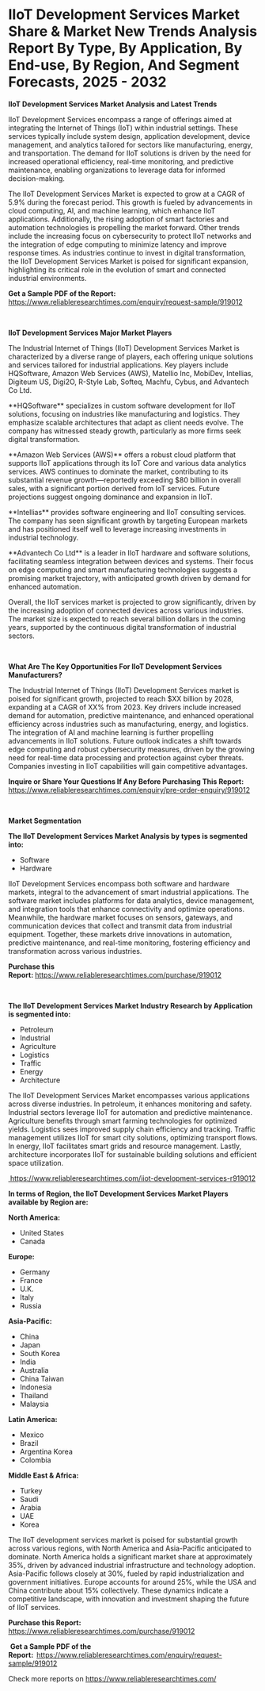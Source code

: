 <p><h1>IIoT Development Services Market Share & Market New Trends Analysis Report By Type, By Application, By End-use, By Region, And Segment Forecasts, 2025 - 2032</h1></p><p><strong>IIoT Development Services Market Analysis and Latest Trends</strong></p>
<p><p>IIoT Development Services encompass a range of offerings aimed at integrating the Internet of Things (IoT) within industrial settings. These services typically include system design, application development, device management, and analytics tailored for sectors like manufacturing, energy, and transportation. The demand for IIoT solutions is driven by the need for increased operational efficiency, real-time monitoring, and predictive maintenance, enabling organizations to leverage data for informed decision-making.</p><p>The IIoT Development Services Market is expected to grow at a CAGR of 5.9% during the forecast period. This growth is fueled by advancements in cloud computing, AI, and machine learning, which enhance IIoT applications. Additionally, the rising adoption of smart factories and automation technologies is propelling the market forward. Other trends include the increasing focus on cybersecurity to protect IIoT networks and the integration of edge computing to minimize latency and improve response times. As industries continue to invest in digital transformation, the IIoT Development Services Market is poised for significant expansion, highlighting its critical role in the evolution of smart and connected industrial environments.</p></p>
<p><strong>Get a Sample PDF of the Report:&nbsp;</strong> <a href="https://www.reliableresearchtimes.com/enquiry/request-sample/919012?utm_campaign=3211&utm_medium=2&utm_source=Github&utm_content=ia&utm_term=07032025&utm_id=iiot-development-services">https://www.reliableresearchtimes.com/enquiry/request-sample/919012</a></p>
<p>&nbsp;</p>
<p><strong>IIoT Development Services Major Market Players</strong></p>
<p><p>The Industrial Internet of Things (IIoT) Development Services Market is characterized by a diverse range of players, each offering unique solutions and services tailored for industrial applications. Key players include HQSoftware, Amazon Web Services (AWS), Matellio Inc, MobiDev, Intellias, Digiteum US, Digi2O, R-Style Lab, Softeq, Machfu, Cybus, and Advantech Co Ltd.</p><p>**HQSoftware** specializes in custom software development for IIoT solutions, focusing on industries like manufacturing and logistics. They emphasize scalable architectures that adapt as client needs evolve. The company has witnessed steady growth, particularly as more firms seek digital transformation.</p><p>**Amazon Web Services (AWS)** offers a robust cloud platform that supports IIoT applications through its IoT Core and various data analytics services. AWS continues to dominate the market, contributing to its substantial revenue growth—reportedly exceeding $80 billion in overall sales, with a significant portion derived from IoT services. Future projections suggest ongoing dominance and expansion in IIoT.</p><p>**Intellias** provides software engineering and IIoT consulting services. The company has seen significant growth by targeting European markets and has positioned itself well to leverage increasing investments in industrial technology.</p><p>**Advantech Co Ltd** is a leader in IIoT hardware and software solutions, facilitating seamless integration between devices and systems. Their focus on edge computing and smart manufacturing technologies suggests a promising market trajectory, with anticipated growth driven by demand for enhanced automation.</p><p>Overall, the IIoT services market is projected to grow significantly, driven by the increasing adoption of connected devices across various industries. The market size is expected to reach several billion dollars in the coming years, supported by the continuous digital transformation of industrial sectors.</p></p>
<p>&nbsp;</p>
<p><strong>What Are The Key Opportunities For IIoT Development Services Manufacturers?</strong></p>
<p><p>The Industrial Internet of Things (IIoT) Development Services market is poised for significant growth, projected to reach $XX billion by 2028, expanding at a CAGR of XX% from 2023. Key drivers include increased demand for automation, predictive maintenance, and enhanced operational efficiency across industries such as manufacturing, energy, and logistics. The integration of AI and machine learning is further propelling advancements in IIoT solutions. Future outlook indicates a shift towards edge computing and robust cybersecurity measures, driven by the growing need for real-time data processing and protection against cyber threats. Companies investing in IIoT capabilities will gain competitive advantages.</p></p>
<p><strong>Inquire or Share Your Questions If Any Before Purchasing This Report:</strong> <a href="https://www.reliableresearchtimes.com/enquiry/pre-order-enquiry/919012?utm_campaign=3211&utm_medium=2&utm_source=Github&utm_content=ia&utm_term=07032025&utm_id=iiot-development-services">https://www.reliableresearchtimes.com/enquiry/pre-order-enquiry/919012</a></p>
<p>&nbsp;</p>
<p><strong>Market Segmentation</strong></p>
<p><strong>The IIoT Development Services Market Analysis by types is segmented into:</strong></p>
<p><ul><li>Software</li><li>Hardware</li></ul></p>
<p><p>IIoT Development Services encompass both software and hardware markets, integral to the advancement of smart industrial applications. The software market includes platforms for data analytics, device management, and integration tools that enhance connectivity and optimize operations. Meanwhile, the hardware market focuses on sensors, gateways, and communication devices that collect and transmit data from industrial equipment. Together, these markets drive innovations in automation, predictive maintenance, and real-time monitoring, fostering efficiency and transformation across various industries.</p></p>
<p><strong>Purchase this Report:&nbsp;</strong><a href="https://www.reliableresearchtimes.com/purchase/919012?utm_campaign=3211&utm_medium=2&utm_source=Github&utm_content=ia&utm_term=07032025&utm_id=iiot-development-services">https://www.reliableresearchtimes.com/purchase/919012</a></p>
<p>&nbsp;</p>
<p><strong>The IIoT Development Services Market Industry Research by Application is segmented into:</strong></p>
<p><ul><li>Petroleum</li><li>Industrial</li><li>Agriculture</li><li>Logistics</li><li>Traffic</li><li>Energy</li><li>Architecture</li></ul></p>
<p><p>The IIoT Development Services Market encompasses various applications across diverse industries. In petroleum, it enhances monitoring and safety. Industrial sectors leverage IIoT for automation and predictive maintenance. Agriculture benefits through smart farming technologies for optimized yields. Logistics sees improved supply chain efficiency and tracking. Traffic management utilizes IIoT for smart city solutions, optimizing transport flows. In energy, IIoT facilitates smart grids and resource management. Lastly, architecture incorporates IIoT for sustainable building solutions and efficient space utilization.</p></p>
<p><a href="https://www.reliableresearchtimes.com/iiot-development-services-r919012?utm_campaign=3211&utm_medium=2&utm_source=Github&utm_content=ia&utm_term=07032025&utm_id=iiot-development-services">&nbsp;https://www.reliableresearchtimes.com/iiot-development-services-r919012</a></p>
<p><strong>In terms of Region, the IIoT Development Services Market Players available by Region are:</strong></p>
<p>
    <p> <strong> North America: </strong>
        <ul>
            <li>United States</li>
            <li>Canada</li>
        </ul>
        </p> 
    <p> <strong> Europe: </strong>
        <ul>
            <li>Germany</li>
            <li>France</li>
            <li>U.K.</li>
            <li>Italy</li>
            <li>Russia</li>
        </ul>
        </p> 
    <p> <strong> Asia-Pacific: </strong>
        <ul>
            <li>China</li>
            <li>Japan</li>
            <li>South Korea</li>
            <li>India</li>
            <li>Australia</li>
            <li>China Taiwan</li>
            <li>Indonesia</li>
            <li>Thailand</li>
            <li>Malaysia</li>
        </ul>
        </p> 
    <p> <strong> Latin America: </strong>
        <ul>
            <li>Mexico</li>
            <li>Brazil</li>
            <li>Argentina Korea</li>
            <li>Colombia</li>
        </ul>
        </p> 
    <p> <strong> Middle East & Africa: </strong>
        <ul>
            <li>Turkey</li>
            <li>Saudi</li>
            <li>Arabia</li>
            <li>UAE</li>
            <li>Korea</li>
        </ul>
    </p>
    </p>
<p><p>The IIoT development services market is poised for substantial growth across various regions, with North America and Asia-Pacific anticipated to dominate. North America holds a significant market share at approximately 35%, driven by advanced industrial infrastructure and technology adoption. Asia-Pacific follows closely at 30%, fueled by rapid industrialization and government initiatives. Europe accounts for around 25%, while the USA and China contribute about 15% collectively. These dynamics indicate a competitive landscape, with innovation and investment shaping the future of IIoT services.</p></p>
<p><strong>Purchase this Report: </strong><a href="https://www.reliableresearchtimes.com/purchase/919012?utm_campaign=3211&utm_medium=2&utm_source=Github&utm_content=ia&utm_term=07032025&utm_id=iiot-development-services">https://www.reliableresearchtimes.com/purchase/919012</a></p>
<p>&nbsp;<strong>Get a Sample PDF of the Report:&nbsp;&nbsp;</strong><a href="https://www.reliableresearchtimes.com/enquiry/request-sample/919012?utm_campaign=3211&utm_medium=2&utm_source=Github&utm_content=ia&utm_term=07032025&utm_id=iiot-development-services">https://www.reliableresearchtimes.com/enquiry/request-sample/919012</a></p>
<p><strong></strong></p>
<p>Check more reports on <a href="https://www.reliableresearchtimes.com/?utm_campaign=3211&utm_medium=2&utm_source=Github&utm_content=ia&utm_term=07032025&utm_id=iiot-development-services">https://www.reliableresearchtimes.com/</a></p>